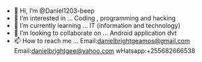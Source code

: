 - 👋 Hi, I’m @Daniel1203-beep
- 👀 I’m interested in ... Coding , programming and hacking
- 🌱 I’m currently learning ... IT (information and technology)
- 💞️ I’m looking to collaborate on ... Android application dvt
- 📫 How to reach me ... Email:danielbrightgeamos@gmail.com
                          Email:danielbrightgee@yahoo.com
                          wHatsapp:+255682666538

<!---
Daniel1203-beep/Daniel1203-beep is a ✨ special ✨ repository because its `README.md` (this file) appears on your GitHub profile.
You can click the Preview link to take a look at your changes.
--->
